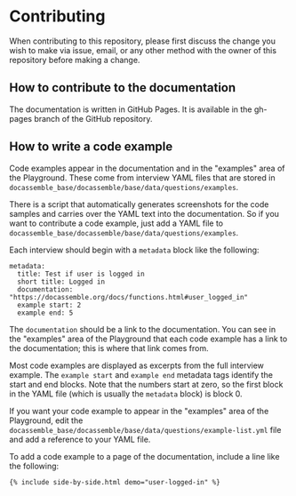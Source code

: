 # Contributing

When contributing to this repository, please first discuss the change
you wish to make via issue, email, or any other method with the owner
of this repository before making a change.

## How to contribute to the documentation

The documentation is written in GitHub Pages.  It is available in the
gh-pages branch of the GitHub repository.

## How to write a code example

Code examples appear in the documentation and in the "examples" area
of the Playground.  These come from interview YAML files that are
stored in `docassemble_base/docassemble/base/data/questions/examples`.

There is a script that automatically generates screenshots for the
code samples and carries over the YAML text into the documentation.
So if you want to contribute a code example, just add a YAML file to
`docassemble_base/docassemble/base/data/questions/examples`.

Each interview should begin with a `metadata` block like the
following:

    metadata:
      title: Test if user is logged in
      short title: Logged in
      documentation: "https://docassemble.org/docs/functions.html#user_logged_in"
      example start: 2
      example end: 5

The `documentation` should be a link to the documentation.  You can
see in the "examples" area of the Playground that each code example
has a link to the documentation; this is where that link comes from.

Most code examples are displayed as excerpts from the full interview
example.  The `example start` and `example end` metadata tags identify
the start and end blocks.  Note that the numbers start at zero, so the
first block in the YAML file (which is usually the `metadata` block)
is block 0.

If you want your code example to appear in the "examples" area of the
Playground, edit the
`docassemble_base/docassemble/base/data/questions/example-list.yml`
file and add a reference to your YAML file.

To add a code example to a page of the documentation, include a line
like the following:

    {% include side-by-side.html demo="user-logged-in" %}

